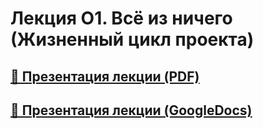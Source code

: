 # Лекция О1. Всё из ничего (Жизненный цикл проекта)

## [🎁 Презентация лекции (PDF)](https://github.com/surfstudio/iOSSummerSchool2018/blob/master/lectures/Лекция%20О1.%20Всё%20из%20ничего/Лекция%20О1.%20Всё%20из%20ничего.pdf)

## [🎁 Презентация лекции (GoogleDocs)](https://docs.google.com/presentation/d/1ixmdVi3aLeW1rIzS3tbQdVx_vVTbZdeDAlW83l6wPo4/edit#slide=id.p)